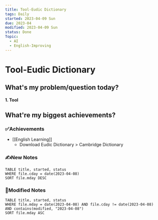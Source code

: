```yaml
---
title: Tool-Eudic Dictionary
tags: Daily
started: 2023-04-09 Sun
due: 2023-04
modified: 2023-04-09 Sun
status: Done
Topic:
  - AI
  - English-Improving
---
```

# Tool-Eudic Dictionary
## What's my problem/question today?
#### 1. Tool
## What're my biggest achievements?
### ✅Achievements
- [[English Learning]]
	- Download Eudic Dictionary > Cambridge Dictionary
### ✍️New Notes

```dataview
TABLE title, started, status
WHERE file.cday = date(2023-04-08)
SORT file.mday DESC
```

### 📝Modified Notes

```dataview
TABLE title, started, status
WHERE file.mday = date(2023-04-08) AND file.cday != date(2023-04-08) AND contains(modified, "2023-04-08")
SORT file.mday ASC
```